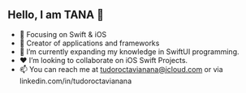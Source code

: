 ## Hello, I am TANA 👋

- 📙 Focusing on Swift & iOS
- 🔨 Creator of applications and frameworks
- 🌱 I’m currently expanding my knowledge in SwiftUI programming.
- ❤️ I’m looking to collaborate on iOS Swift Projects.
- 📫 You can reach me at tudoroctavianana@icloud.com or via linkedin.com/in/tudoroctavianana

<!---
### Languages and Tools:
<img src="https://developer.apple.com/swift/images/swift-logo.svg?style=flat" width="38" height="38" style="vertical-align:middle"></a>
<img src="https://upload.wikimedia.org/wikipedia/en/0/0c/Xcode_icon.png?style=flat" width="42" height="42" style="vertical-align:middle"></a>
<img src="https://i0.wp.com/mycodetips.com/wp-content/uploads/2017/07/Objective-c-logo.png?fit=512%2C514&ssl=1" width="38" height="38" style="vertical-[//]: align:middle"></a>
<img src="https://bignerdranch.com/wp-content/uploads/2021/03/SwiftUI-Logo-copy.jpg" width="38" height="38" style="vertical-align:middle"></a>
-->
